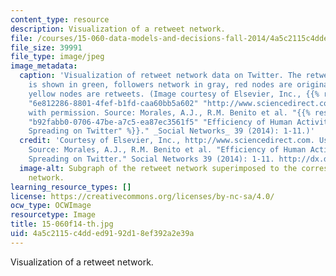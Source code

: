 ```yaml
---
content_type: resource
description: Visualization of a retweet network.
file: /courses/15-060-data-models-and-decisions-fall-2014/4a5c2115c4dded9192d18ef392a2e39a_15.060f14-th.jpg
file_size: 39991
file_type: image/jpeg
image_metadata:
  caption: 'Visualization of retweet network data on Twitter. The retweets network
    is shown in green, followers network in gray, red nodes are original tweets and
    yellow nodes are retweets. (Image courtesy of Elsevier, Inc., {{% resource_link
    "6e812286-8801-4fef-b1fd-caa60bb5a602" "http://www.sciencedirect.com" %}}. Used
    with permission. Source: Morales, A.J., R.M. Benito et al. "{{% resource_link
    "b92fabb0-0706-47be-a7c5-ea87ec3561f5" "Efficiency of Human Activity on Information
    Spreading on Twitter" %}}." _Social Networks_ 39 (2014): 1-11.)'
  credit: 'Courtesy of Elsevier, Inc., http://www.sciencedirect.com. Used with permission.
    Source: Morales, A.J., R.M. Benito et al. "Efficiency of Human Activity on Information
    Spreading on Twitter." Social Networks 39 (2014): 1-11. http://dx.doi.org/10.1016/j.socnet.2014.03.007'
  image-alt: Subgraph of the retweet network superimposed to the corresponding followers
    network.
learning_resource_types: []
license: https://creativecommons.org/licenses/by-nc-sa/4.0/
ocw_type: OCWImage
resourcetype: Image
title: 15-060f14-th.jpg
uid: 4a5c2115-c4dd-ed91-92d1-8ef392a2e39a
---
```

Visualization of a retweet network.